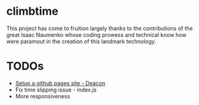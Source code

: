 # climbtime

This project has come to fruition largely thanks to the contributions of the great Isaac Naumenko
whose coding prowess and technical know how were paramout in the creation of this landmark technology.

# TODOs
 - [Setup a github pages site - Deacon](https://docs.github.com/en/pages/getting-started-with-github-pages/creating-a-github-pages-site)
 - Fix time slipping issue - index.js
 - More responsiveness
